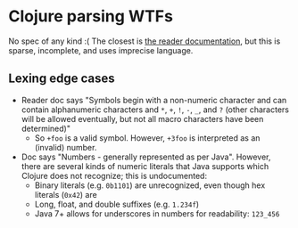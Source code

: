 # Clojure parsing WTFs

No spec of any kind :( The closest is [the reader documentation](http://clojure.org/reader), but this is
sparse, incomplete, and uses imprecise language.

## Lexing edge cases

* Reader doc says "Symbols begin with a non-numeric character and can contain alphanumeric characters and `*`,
  `+`, `!`, `-`, `_`, and `?` (other characters will be allowed eventually, but not all macro characters have
  been determined)"
  - So `+foo` is a valid symbol. However, `+3foo` is interpreted as an (invalid) number.
* Doc says "Numbers - generally represented as per Java". However, there are several kinds of numeric literals
  that Java supports which Clojure does not recognize; this is undocumented:
  - Binary literals (e.g. `0b1101`) are unrecognized, even though hex literals (`0x42`) are
  - Long, float, and double suffixes (e.g. `1.234f`)
  - Java 7+ allows for underscores in numbers for readability: `123_456`
